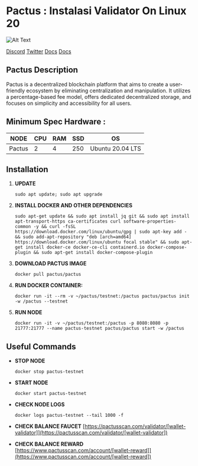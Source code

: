 # Pactus : Instalasi Validator On Linux 20

![Alt Text](https://pactus.org/assets/images/logos/text_logo.png)

[Discord](https://discord.com/invite/H5vZkNnXCu)
[Twitter](https://twitter.com/pactuschain)
[Docs](https://pactus.org/user-guides/)
[Docs](https://pactusscan.com/)

## Pactus Description

Pactus is a decentralized blockchain platform that aims to create a user-friendly ecosystem by eliminating centralization and manipulation. It utilizes a percentage-based fee model, offers dedicated decentralized storage, and focuses on simplicity and accessibility for all users.

## Minimum Spec Hardware :
NODE  | CPU     | RAM      | SSD     | OS     |
| ------------- | ------------- | ------------- | -------- | -------- |
| Pactus | 2          | 4         | 250  | Ubuntu 20.04 LTS  |

## Installation

1. **UPDATE**
	```
	sudo apt update; sudo apt upgrade
	```
2. **INSTALL DOCKER AND OTHER DEPENDENCIES**
	```
	sudo apt-get update && sudo apt install jq git && sudo apt install apt-transport-https ca-certificates curl software-properties- common -y && curl -fsSL https://download.docker.com/linux/ubuntu/gpg | sudo apt-key add - && sudo add-apt-repository "deb [arch=amd64] https://download.docker.com/linux/ubuntu focal stable" && sudo apt-get install docker-ce docker-ce-cli containerd.io docker-compose-plugin && sudo apt-get install docker-compose-plugin
	```
3. **DOWNLOAD PACTUS IMAGE**
	```
	docker pull pactus/pactus
	```
4. **RUN DOCKER CONTAINER:**
	```
	docker run -it --rm -v ~/pactus/testnet:/pactus pactus/pactus init -w /pactus --testnet
	```
5. **RUN NODE**
	```
	docker run -it -v ~/pactus/testnet:/pactus -p 8080:8080 -p 21777:21777 --name pactus-testnet pactus/pactus start -w /pactus
	```
## Useful Commands
- **STOP NODE**
	```
	docker stop pactus-testnet 
	```
- **START NODE**
	```
	docker start pactus-testnet 
	```
- **CHECK NODE LOGS**
	```
	docker logs pactus-testnet --tail 1000 -f
	```
- **CHECK BALANCE FAUCET**
[https://pactusscan.com/validator/[wallet-validator]](https://pactusscan.com/validator/[wallet-validator])

- **CHECK BALANCE REWARD**
[https://www.pactusscan.com/account/[wallet-reward]](https://www.pactusscan.com/account/[wallet-reward])
